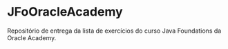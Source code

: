 # JFoOracleAcademy
Repositório de entrega da lista de exercícios do curso Java Foundations da Oracle Academy.
